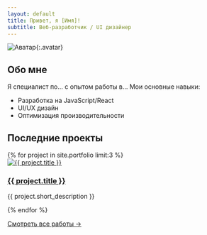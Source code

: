 ```yaml
---
layout: default
title: Привет, я [Имя]!
subtitle: Веб-разработчик / UI дизайнер
---
```


![Аватар](/assets/images/avatar.jpg){:.avatar}

## Обо мне
Я специалист по... с опытом работы в... Мои основные навыки:

- Разработка на JavaScript/React
- UI/UX дизайн
- Оптимизация производительности

## Последние проекты
<div class="projects">
{% for project in site.portfolio limit:3 %}
  <div class="project-card">
    <a href="{{ project.url }}">
      <img src="/assets/images/{{ project.thumbnail }}" alt="{{ project.title }}">
      <h3>{{ project.title }}</h3>
    </a>
    <p>{{ project.short_description }}</p>
  </div>
{% endfor %}
</div>

[Смотреть все работы →](/portfolio)